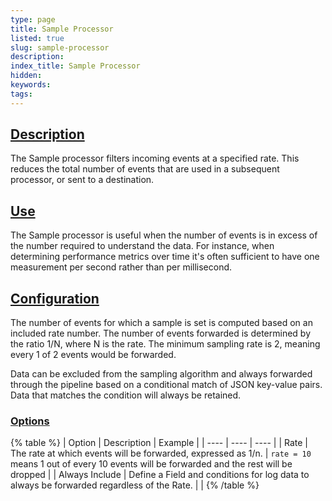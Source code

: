 ```yaml
---
type: page
title: Sample Processor
listed: true
slug: sample-processor
description: 
index_title: Sample Processor
hidden: 
keywords: 
tags: 
---
```


## [Description](https://docs.mezmo.com/docs/sample-pipeline-processor#description)

The Sample processor filters incoming events at a specified rate. This reduces the total number of events that are used in a subsequent processor, or sent to a destination.

## [Use](https://docs.mezmo.com/docs/sample-pipeline-processor#use)

The Sample processor is useful when the number of events is in excess of the number required to understand the data. For instance, when determining performance metrics over time it's often sufficient to have one measurement per second rather than per millisecond.

## [Configuration](https://docs.mezmo.com/docs/sample-pipeline-processor#configuration)

The number of events for which a sample is set is computed based on an included rate number. The number of events forwarded is determined by the ratio 1/N, where N is the rate. The minimum sampling rate is 2, meaning every 1 of 2 events would be forwarded.

Data can be excluded from the sampling algorithm and always forwarded through the pipeline based on a conditional match of JSON key-value pairs. Data that matches the condition will always be retained.

### [Options](https://docs.mezmo.com/docs/sample-pipeline-processor#options)

{% table %}
| Option | Description | Example | 
| ---- | ---- | ---- | 
| Rate | The rate at which events will be forwarded, expressed as 1/n. | `rate = 10` means 1 out of every 10 events will be forwarded and the rest will be dropped | 
| Always Include | Define a Field and conditions for log data to always be forwarded regardless of the Rate. |  | 
{% /table %}